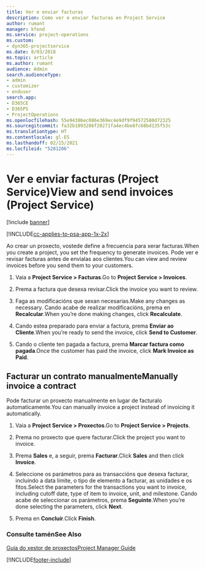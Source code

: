```yaml
---
title: Ver e enviar facturas
description: Como ver e enviar facturas en Project Service
author: rumant
manager: kfend
ms.service: project-operations
ms.custom:
- dyn365-projectservice
ms.date: 8/03/2018
ms.topic: article
ms.author: rumant
audience: Admin
search.audienceType:
- admin
- customizer
- enduser
search.app:
- D365CE
- D365PS
- ProjectOperations
ms.openlocfilehash: 55e94386ec086e369ec4e9df9f94572580d72325
ms.sourcegitcommit: fa32b1893286f20271fa4ec4be8fc68bd135f53c
ms.translationtype: HT
ms.contentlocale: gl-ES
ms.lasthandoff: 02/15/2021
ms.locfileid: "5281206"
---
```

# <a name="view-and-send-invoices-project-service"></a><span data-ttu-id="a9e7e-103">Ver e enviar facturas (Project Service)</span><span class="sxs-lookup"><span data-stu-id="a9e7e-103">View and send invoices (Project Service)</span></span>

[!include [banner](../includes/psa-now-project-operations.md)]

[!INCLUDE[cc-applies-to-psa-app-1x-2x](../includes/cc-applies-to-psa-app-1x-2x.md)]

<span data-ttu-id="a9e7e-104">Ao crear un proxecto, vostede define a frecuencia para xerar facturas.</span><span class="sxs-lookup"><span data-stu-id="a9e7e-104">When you create a project, you set the frequency to generate invoices.</span></span> <span data-ttu-id="a9e7e-105">Pode ver e revisar facturas antes de envialas aos clientes.</span><span class="sxs-lookup"><span data-stu-id="a9e7e-105">You can view and review invoices before you send them to your customers.</span></span>  
  
1.  <span data-ttu-id="a9e7e-106">Vaia a **Project Service > Facturas**.</span><span class="sxs-lookup"><span data-stu-id="a9e7e-106">Go to **Project Service > Invoices**.</span></span>  
  
2.  <span data-ttu-id="a9e7e-107">Prema a factura que desexa revisar.</span><span class="sxs-lookup"><span data-stu-id="a9e7e-107">Click the invoice you want to review.</span></span>  
  
3.  <span data-ttu-id="a9e7e-108">Faga as modificacións que sexan necesarias.</span><span class="sxs-lookup"><span data-stu-id="a9e7e-108">Make any changes as necessary.</span></span> <span data-ttu-id="a9e7e-109">Cando acabe de realizar modificacións, prema en **Recalcular**.</span><span class="sxs-lookup"><span data-stu-id="a9e7e-109">When you’re done making changes, click **Recalculate**.</span></span>  
  
4.  <span data-ttu-id="a9e7e-110">Cando estea preparado para enviar a factura, prema **Enviar ao Cliente**.</span><span class="sxs-lookup"><span data-stu-id="a9e7e-110">When you’re ready to send the invoice, click **Send to Customer**.</span></span>  
  
5.  <span data-ttu-id="a9e7e-111">Cando o cliente ten pagada a factura, prema **Marcar factura como pagada**.</span><span class="sxs-lookup"><span data-stu-id="a9e7e-111">Once the customer has paid the invoice, click **Mark Invoice as Paid**.</span></span>  
  
## <a name="manually-invoice-a-contract"></a><span data-ttu-id="a9e7e-112">Facturar un contrato manualmente</span><span class="sxs-lookup"><span data-stu-id="a9e7e-112">Manually invoice a contract</span></span>  
 <span data-ttu-id="a9e7e-113">Pode facturar un proxecto manualmente en lugar de facturalo automaticamente.</span><span class="sxs-lookup"><span data-stu-id="a9e7e-113">You can manually invoice a project instead of invoicing it automatically.</span></span>  
  
1.  <span data-ttu-id="a9e7e-114">Vaia a **Project Service > Proxectos**.</span><span class="sxs-lookup"><span data-stu-id="a9e7e-114">Go to **Project Service > Projects**.</span></span>  
  
2.  <span data-ttu-id="a9e7e-115">Prema no proxecto que quere facturar.</span><span class="sxs-lookup"><span data-stu-id="a9e7e-115">Click the project you want to invoice.</span></span>  
  
3.  <span data-ttu-id="a9e7e-116">Prema **Sales** e, a seguir, prema **Facturar**.</span><span class="sxs-lookup"><span data-stu-id="a9e7e-116">Click **Sales** and then click **Invoice**.</span></span>  
  
4.  <span data-ttu-id="a9e7e-117">Seleccione os parámetros para as transaccións que desexa facturar, incluíndo a data límite, o tipo de elemento a facturar, as unidades e os fitos.</span><span class="sxs-lookup"><span data-stu-id="a9e7e-117">Select the parameters for the transactions you want to invoice, including cutoff date, type of item to invoice, unit, and milestone.</span></span> <span data-ttu-id="a9e7e-118">Cando acabe de seleccionar os parámetros, prema **Seguinte**.</span><span class="sxs-lookup"><span data-stu-id="a9e7e-118">When you’re done selecting the parameters, click **Next**.</span></span>  
  
5.  <span data-ttu-id="a9e7e-119">Prema en **Concluír**.</span><span class="sxs-lookup"><span data-stu-id="a9e7e-119">Click **Finish**.</span></span>  
  
### <a name="see-also"></a><span data-ttu-id="a9e7e-120">Consulte tamén</span><span class="sxs-lookup"><span data-stu-id="a9e7e-120">See Also</span></span>  
 [<span data-ttu-id="a9e7e-121">Guía do xestor de proxectos</span><span class="sxs-lookup"><span data-stu-id="a9e7e-121">Project Manager Guide</span></span>](../psa/project-manager-guide.md)


[!INCLUDE[footer-include](../includes/footer-banner.md)]